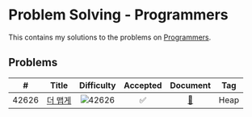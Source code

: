 # Problem Solving - Programmers
This contains my solutions to the problems on [Programmers](https://programmers.co.kr).
## Problems
| # | Title | Difficulty | Accepted | Document | Tag |
|---|-------|:----------:|:--------:|:--------:|:---:|
| 42626 | [더 맵게](https://github.com/ymnseol/problem-solving/tree/main/programmers/42626-더-맵게) | ![42626](https://img.shields.io/badge/Level%202-gold?style=flat) | ✅ | [📄](https://github.com/ymnseol/problem-solving/tree/main/programmers/42626-더-맵게/README.md)| Heap |
